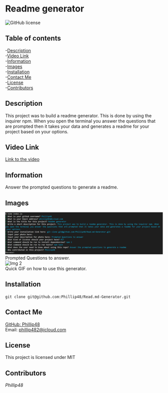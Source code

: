
# Readme generator  
![GitHub license](https://img.shields.io/badge/license-MIT-blue.svg)  
  
## Table of contents   
-[Description](#Description)   
-[Video Link](#Video-Link)  
-[Information](#Information)  
-[Images](#Images)     
-[Installation](#Installation)  
-[Contact Me](#Contact-Me)    
-[License](#License)  
-[Contributors](#Contributors)  

## Description  
This project was to build a readme generator. This is done by using the inquirer npm. When you open the terminal you answer the questions that are prompted then it takes your data and generates a readme for your project based on your options.   

## Video Link
[Link to the video](https://drive.google.com/file/d/1-Hv9__ms0O59ggp8gkHLG1Q7zbM_oIGq/view?usp=sharing)  

## Information  
Answer the prompted questions to generate a readme.  

## Images  
![Img 1](./img/readmequestions.png)  
Prompted Questions to answer.  
![Img 2](./img/readme%20generator%20updated.gif)  
Quick GIF on how to use this generator.  

## Installation     
`git clone git@github.com:Phillip48/Read.md-Generator.git`  

## Contact Me  
[GitHub: Phillip48](https://github.com/Phillip48)  
Email: phillip482@icloud.com  

## License
This project is licensed under MIT  

## Contributors  
*Phillip48*  

  
